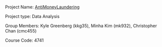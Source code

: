 Project Name: [AntiMoneyLaundering](https://github.com/christopherchan20/AntiMoneyLaundering)

Project type: Data Analysis

Group Members: Kyle Greenberg (kkg35), Minha Kim (mk932), Christopher Chan (cmc455)

Course Code: 4741
